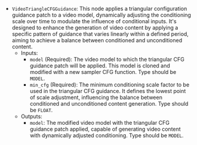 - `VideoTriangleCFGGuidance`: This node applies a triangular configuration guidance patch to a video model, dynamically adjusting the conditioning scale over time to modulate the influence of conditional inputs. It's designed to enhance the generation of video content by applying a specific pattern of guidance that varies linearly within a defined period, aiming to achieve a balance between conditioned and unconditioned content.
    - Inputs:
        - `model` (Required): The video model to which the triangular CFG guidance patch will be applied. This model is cloned and modified with a new sampler CFG function. Type should be `MODEL`.
        - `min_cfg` (Required): The minimum conditioning scale factor to be used in the triangular CFG guidance. It defines the lowest point of scale adjustment, influencing the balance between conditioned and unconditioned content generation. Type should be `FLOAT`.
    - Outputs:
        - `model`: The modified video model with the triangular CFG guidance patch applied, capable of generating video content with dynamically adjusted conditioning. Type should be `MODEL`.

